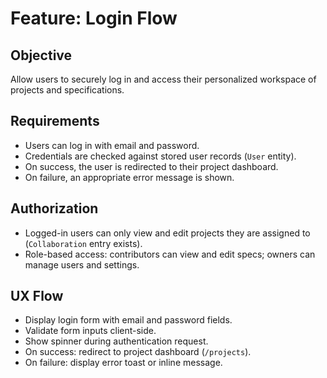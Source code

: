 # Feature: Login Flow

## Objective
Allow users to securely log in and access their personalized workspace of projects and specifications.

## Requirements
- Users can log in with email and password.
- Credentials are checked against stored user records (`User` entity).
- On success, the user is redirected to their project dashboard.
- On failure, an appropriate error message is shown.

## Authorization
- Logged-in users can only view and edit projects they are assigned to (`Collaboration` entry exists).
- Role-based access: contributors can view and edit specs; owners can manage users and settings.

## UX Flow
- Display login form with email and password fields.
- Validate form inputs client-side.
- Show spinner during authentication request.
- On success: redirect to project dashboard (`/projects`).
- On failure: display error toast or inline message.
